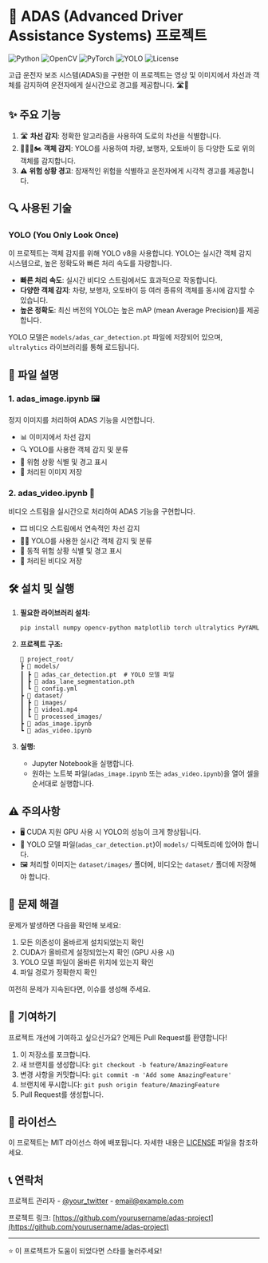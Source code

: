 # 🚗 ADAS (Advanced Driver Assistance Systems) 프로젝트

![Python](https://img.shields.io/badge/Python-3.7%2B-blue)
![OpenCV](https://img.shields.io/badge/OpenCV-4.5%2B-green)
![PyTorch](https://img.shields.io/badge/PyTorch-1.9%2B-red)
![YOLO](https://img.shields.io/badge/YOLO-v8-yellow)
![License](https://img.shields.io/badge/License-MIT-yellow)

고급 운전자 보조 시스템(ADAS)을 구현한 이 프로젝트는 영상 및 이미지에서 차선과 객체를 감지하여 운전자에게 실시간으로 경고를 제공합니다. 🛣️👀

## ✨ 주요 기능

1. 🛣️ **차선 감지**: 정확한 알고리즘을 사용하여 도로의 차선을 식별합니다.
2. 🚙👨‍🦯🏍️ **객체 감지**: YOLO를 사용하여 차량, 보행자, 오토바이 등 다양한 도로 위의 객체를 감지합니다.
3. ⚠️ **위험 상황 경고**: 잠재적인 위험을 식별하고 운전자에게 시각적 경고를 제공합니다.

## 🔍 사용된 기술

### YOLO (You Only Look Once)

이 프로젝트는 객체 감지를 위해 YOLO v8을 사용합니다. YOLO는 실시간 객체 감지 시스템으로, 높은 정확도와 빠른 처리 속도를 자랑합니다.

- **빠른 처리 속도**: 실시간 비디오 스트림에서도 효과적으로 작동합니다.
- **다양한 객체 감지**: 차량, 보행자, 오토바이 등 여러 종류의 객체를 동시에 감지할 수 있습니다.
- **높은 정확도**: 최신 버전의 YOLO는 높은 mAP (mean Average Precision)를 제공합니다.

YOLO 모델은 `models/adas_car_detection.pt` 파일에 저장되어 있으며, `ultralytics` 라이브러리를 통해 로드됩니다.

## 📁 파일 설명

### 1. adas_image.ipynb 🖼️

정지 이미지를 처리하여 ADAS 기능을 시연합니다.

- 📊 이미지에서 차선 감지
- 🔍 YOLO를 사용한 객체 감지 및 분류
- 🚨 위험 상황 식별 및 경고 표시
- 💾 처리된 이미지 저장

### 2. adas_video.ipynb 🎥

비디오 스트림을 실시간으로 처리하여 ADAS 기능을 구현합니다.

- 🎞️ 비디오 스트림에서 연속적인 차선 감지
- 🏃‍♂️ YOLO를 사용한 실시간 객체 감지 및 분류
- 🚦 동적 위험 상황 식별 및 경고 표시
- 📼 처리된 비디오 저장

## 🛠️ 설치 및 실행

1. **필요한 라이브러리 설치:**
   ```bash
   pip install numpy opencv-python matplotlib torch ultralytics PyYAML pillow
   ```

2. **프로젝트 구조:**
   ```
   📂 project_root/
   ┣ 📂 models/
   ┃ ┣ 📄 adas_car_detection.pt  # YOLO 모델 파일
   ┃ ┣ 📄 adas_lane_segmentation.pth
   ┃ ┗ 📄 config.yml
   ┣ 📂 dataset/
   ┃ ┣ 📂 images/
   ┃ ┣ 📄 video1.mp4
   ┃ ┗ 📂 processed_images/
   ┣ 📓 adas_image.ipynb
   ┗ 📓 adas_video.ipynb
   ```

3. **실행:**
   - Jupyter Notebook을 실행합니다.
   - 원하는 노트북 파일(`adas_image.ipynb` 또는 `adas_video.ipynb`)을 열어 셀을 순서대로 실행합니다.

## ⚠️ 주의사항

- 🖥️ CUDA 지원 GPU 사용 시 YOLO의 성능이 크게 향상됩니다.
- 📁 YOLO 모델 파일(`adas_car_detection.pt`)이 `models/` 디렉토리에 있어야 합니다.
- 🖼️ 처리할 이미지는 `dataset/images/` 폴더에, 비디오는 `dataset/` 폴더에 저장해야 합니다.

## 🔧 문제 해결

문제가 발생하면 다음을 확인해 보세요:
1. 모든 의존성이 올바르게 설치되었는지 확인
2. CUDA가 올바르게 설정되었는지 확인 (GPU 사용 시)
3. YOLO 모델 파일이 올바른 위치에 있는지 확인
4. 파일 경로가 정확한지 확인

여전히 문제가 지속된다면, 이슈를 생성해 주세요.

## 🤝 기여하기

프로젝트 개선에 기여하고 싶으신가요? 언제든 Pull Request를 환영합니다!

1. 이 저장소를 포크합니다.
2. 새 브랜치를 생성합니다: `git checkout -b feature/AmazingFeature`
3. 변경 사항을 커밋합니다: `git commit -m 'Add some AmazingFeature'`
4. 브랜치에 푸시합니다: `git push origin feature/AmazingFeature`
5. Pull Request를 생성합니다.

## 📜 라이선스

이 프로젝트는 MIT 라이선스 하에 배포됩니다. 자세한 내용은 [LICENSE](LICENSE) 파일을 참조하세요.

## 📞 연락처

프로젝트 관리자 - [@your_twitter](https://twitter.com/your_twitter) - email@example.com

프로젝트 링크: [https://github.com/yourusername/adas-project](https://github.com/yourusername/adas-project)

---

⭐ 이 프로젝트가 도움이 되었다면 스타를 눌러주세요!
